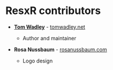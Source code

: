 # ResxR contributors

* **[Tom Wadley](https://github.com/tomwadley)** - [tomwadley.net](http://tomwadley.net)

  * Author and maintainer

* **Rosa Nussbaum** - [rosanussbaum.com](http://rosanussbaum.com)

  * Logo design
